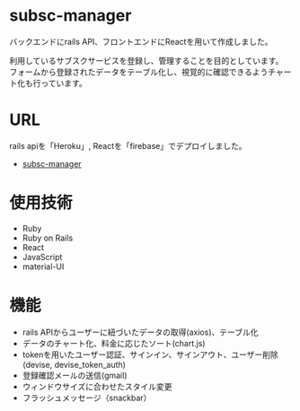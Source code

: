 # subsc-manager
バックエンドにrails API、フロントエンドにReactを用いて作成しました。

利用しているサブスクサービスを登録し、管理することを目的としています。
フォームから登録されたデータをテーブル化し、視覚的に確認できるようチャート化も行っています。

# URL
rails apiを「Heroku」, Reactを「firebase」でデプロイしました。
* [subsc-manager](https://subsc-manager-11559.web.app/)

# 使用技術
* Ruby
* Ruby on Rails
* React
* JavaScript
* material-UI

# 機能
* rails APIからユーザーに紐づいたデータの取得(axios)、テーブル化
* データのチャート化、料金に応じたソート(chart.js)
* tokenを用いたユーザー認証、サインイン、サインアウト、ユーザー削除(devise, devise_token_auth)
* 登録確認メールの送信(gmail)
* ウィンドウサイズに合わせたスタイル変更
* フラッシュメッセージ（snackbar）
